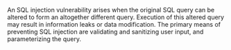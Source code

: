 
An SQL injection vulnerability arises when the original SQL query can be
altered to form an altogether different query. Execution of this altered
query may result in information leaks or data modification. The primary
means of preventing SQL injection are validating and sanitizing user
input, and parameterizing the query.
